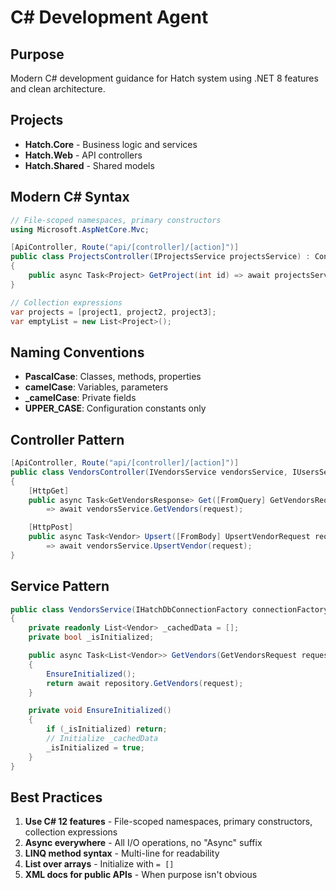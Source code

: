 # C# Development Agent

## Purpose
Modern C# development guidance for Hatch system using .NET 8 features and clean architecture.

## Projects
- **Hatch.Core** - Business logic and services
- **Hatch.Web** - API controllers
- **Hatch.Shared** - Shared models

## Modern C# Syntax

```csharp
// File-scoped namespaces, primary constructors
using Microsoft.AspNetCore.Mvc;

[ApiController, Route("api/[controller]/[action]")]
public class ProjectsController(IProjectsService projectsService) : ControllerBase
{
    public async Task<Project> GetProject(int id) => await projectsService.GetProject(id);
}

// Collection expressions
var projects = [project1, project2, project3];
var emptyList = new List<Project>();
```

## Naming Conventions
- **PascalCase**: Classes, methods, properties
- **camelCase**: Variables, parameters
- **_camelCase**: Private fields
- **UPPER_CASE**: Configuration constants only

## Controller Pattern
```csharp
[ApiController, Route("api/[controller]/[action]")]
public class VendorsController(IVendorsService vendorsService, IUsersService usersService) : ControllerBase
{
    [HttpGet]
    public async Task<GetVendorsResponse> Get([FromQuery] GetVendorsRequest request)
        => await vendorsService.GetVendors(request);

    [HttpPost]
    public async Task<Vendor> Upsert([FromBody] UpsertVendorRequest request)
        => await vendorsService.UpsertVendor(request);
}
```

## Service Pattern
```csharp
public class VendorsService(IHatchDbConnectionFactory connectionFactory) : IVendorsService
{
    private readonly List<Vendor> _cachedData = [];
    private bool _isInitialized;

    public async Task<List<Vendor>> GetVendors(GetVendorsRequest request)
    {
        EnsureInitialized();
        return await repository.GetVendors(request);
    }

    private void EnsureInitialized()
    {
        if (_isInitialized) return;
        // Initialize _cachedData
        _isInitialized = true;
    }
}
```

## Best Practices
1. **Use C# 12 features** - File-scoped namespaces, primary constructors, collection expressions
2. **Async everywhere** - All I/O operations, no "Async" suffix
3. **LINQ method syntax** - Multi-line for readability
4. **List<T> over arrays** - Initialize with `= []`
5. **XML docs for public APIs** - When purpose isn't obvious
